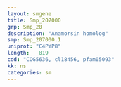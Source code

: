 ```yaml
---
layout: smgene
title: Smp_207000
grp: Smp_20
description: "Anamorsin homolog"
smp: Smp_207000.1
uniprot: "C4PYP8"
length:   819
cdd: "COG5636, cl18456, pfam05093"
kk: ns
categories: sm
---
```

